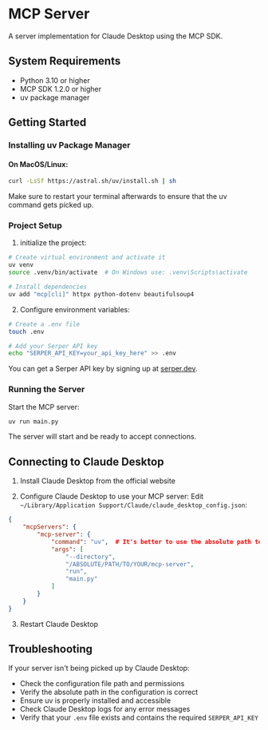 # MCP Server

A server implementation for Claude Desktop using the MCP SDK.

## System Requirements

- Python 3.10 or higher
- MCP SDK 1.2.0 or higher
- uv package manager

## Getting Started

### Installing uv Package Manager

#### On MacOS/Linux:
```bash
curl -LsSf https://astral.sh/uv/install.sh | sh
```
Make sure to restart your terminal afterwards to ensure that the uv command gets picked up.

### Project Setup

1. initialize the project:
```bash
# Create virtual environment and activate it
uv venv
source .venv/bin/activate  # On Windows use: .venv\Scripts\activate

# Install dependencies
uv add "mcp[cli]" httpx python-dotenv beautifulsoup4
```

2. Configure environment variables:
```bash
# Create a .env file
touch .env

# Add your Serper API key
echo "SERPER_API_KEY=your_api_key_here" >> .env
```

You can get a Serper API key by signing up at [serper.dev](https://serper.dev).

### Running the Server

Start the MCP server:
```bash
uv run main.py
```
The server will start and be ready to accept connections.

## Connecting to Claude Desktop

1. Install Claude Desktop from the official website

2. Configure Claude Desktop to use your MCP server:
   Edit `~/Library/Application Support/Claude/claude_desktop_config.json`:

```json
{
    "mcpServers": {
        "mcp-server": {
            "command": "uv",  # It's better to use the absolute path to the uv command
            "args": [
                "--directory",
                "/ABSOLUTE/PATH/TO/YOUR/mcp-server",
                "run",
                "main.py"
            ]
        }
    }
}
```

3. Restart Claude Desktop

## Troubleshooting

If your server isn't being picked up by Claude Desktop:

- Check the configuration file path and permissions
- Verify the absolute path in the configuration is correct
- Ensure uv is properly installed and accessible
- Check Claude Desktop logs for any error messages
- Verify that your `.env` file exists and contains the required `SERPER_API_KEY`

